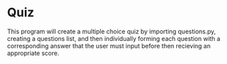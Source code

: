 # Quiz
This program will create a multiple choice quiz by importing questions.py, creating a questions list, and then individually forming each question with a corresponding answer that the user must input before then recieving an appropriate score.
